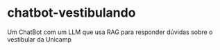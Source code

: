 # chatbot-vestibulando
Um ChatBot com um LLM que usa RAG para responder dúvidas sobre o vestibular da Unicamp

